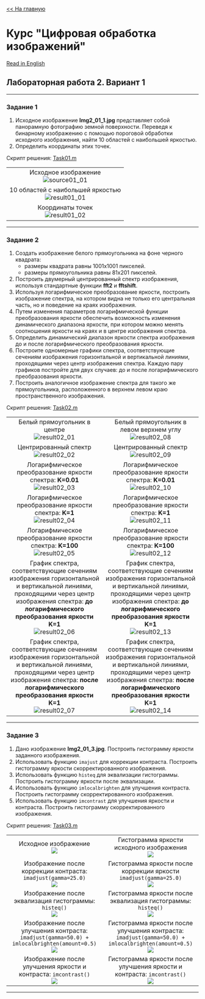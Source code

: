 [<< На главную][main_ru] 

# Курс "Цифровая обработка изображений"
[Read in English][en]

## Лабораторная работа 2. Вариант 1


---
### Задание 1
1. Исходное изображение **Img2_01_1.jpg** представляет собой панорамную фотографию земной поверхности. Переведя к бинарному изображению с помощью пороговой обработки исходного изображения, найти 10 областей с наибольшей яркостью.
2. Определить координаты этих точек.

Скрипт решения: [Task01.m][Task01]

||
|:---:|
|Исходное изображение <br> ![source01_01]|
|10 областей с наибольшей яркостью <br> ![result01_01]|
|Координаты точек <br> ![result01_02]|


---
### Задание 2
1. Создать изображение белого прямоугольника на фоне черного квадрата: 
    - размеры квадрата равны 1001х1001 пикселей. 
    - размеры прямоугольника равны 81х201 пикселей.
2. Построить двумерный центрированный спектр изображения, используя стандартные функции **fft2** и **fftshift**.
3. Используя логарифмическое преобразование яркости, построить изображение спектра, на котором видна не только его центральная часть, но и поведение на краях изображения.
3. Путем изменения параметров логарифмической функции преобразования яркости обеспечить возможность изменения динамического диапазона яркости, при котором можно менять соотношения яркости на краях и в центре изображения спектра.
4. Определить динамический диапазон яркости спектра изображения до и после логарифмического преобразования яркости.
5. Построите одномерные графики спектра, соответствующие сечениям изображения горизонтальной и вертикальной линиями, проходящими через центр изображения спектра. Каждую пару графиков постройте для двух случаев: до и после логарифмического преобразования яркости.
5. Построить аналогичное изображение спектра для такого же прямоугольника, расположенного в верхнем левом краю пространственного изображения.

Скрипт решения: [Task02.m][Task02]

|||
|:---:|:---:|
|Белый прямоугольник в центре <br> ![result02_01]|Белый прямоугольник в левом верхнем углу <br> ![result02_08]|
|Центрированный спектр <br> ![result02_02]|Центрированный спектр  <br> ![result02_09]|
|Логарифмическое преобразование яркости спектра: **K=0.01** <br> ![result02_03]|Логарифмическое преобразование яркости спектра: **K=0.01** <br> ![result02_10]|
|Логарифмическое преобразование яркости спектра: **K=1** <br> ![result02_04]|Логарифмическое преобразование яркости спектра: **K=1** <br> ![result02_11]|
|Логарифмическое преобразование яркости спектра: **K=100** <br> ![result02_05]|Логарифмическое преобразование яркости спектра: **K=100** <br> ![result02_12]|
|График спектра, соответствующие сечениям изображения горизонтальной и вертикальной линиями, проходящими через центр изображения спектра: **до логарифмического преобразования яркости K=1** <br> ![result02_06]|График спектра, соответствующие сечениям изображения горизонтальной и вертикальной линиями, проходящими через центр изображения спектра: **до логарифмического преобразования яркости K=1** <br> ![result02_13]|
|График спектра, соответствующие сечениям изображения горизонтальной и вертикальной линиями, проходящими через центр изображения спектра: **после логарифмического преобразования яркости K=1** <br> ![result02_07]|График спектра, соответствующие сечениям изображения горизонтальной и вертикальной линиями, проходящими через центр изображения спектра: **после логарифмического преобразования яркости K=1** <br> ![result02_14]|


---
### Задание 3
1. Дано изображение **Img2_01_3.jpg**. Построить гистограмму яркости заданного изображения.
2. Использовать функцию `imajust` для коррекции контраста. Построить гистограмму яркости скорректированного изображения.
3. Использовать функцию `histeq` для эквализации гистограммы. Построить гистограмму яркости после эквализации. 
4. Использовать функцию `imlocalbrighten` для улучшения контраста. Построить гистограмму скорректированного изображения.
5. Использовать функцию `imcontrast` для улучшения яркости и контраста. Построить гистограмму скорректированного изображения.

Скрипт решения: [Task03.m][Task03]

<table width="100%">
  <tr align="center">
    <td width="50%">
        Исходное изображение <br>
        <img src="resources/Img2_01_3.jpg">
    </td>
    <td width="50%">
        Гистограмма яркости исходного изображения <br>
        <img src="results/lab02_opt01_task03_01.png">        
    </td>
  </tr>
  <tr align="center">
    <td width="50%">
        Изображение после коррекции контраста: <code>imadjust(gamma=25.0)</code> <br>
        <img src="results/lab02_opt01_task03_02.png">
    </td>
    <td width="50%">
        Гистограмма яркости после коррекции яркости <code>imadjust(gamma=25.0)</code> <br>
        <img src="results/lab02_opt01_task03_03.png">        
    </td>
  </tr>
  <tr align="center">
    <td width="50%">
        Изображение после эквализация гистограммы: <code>histeq()</code> <br>
        <img src="results/lab02_opt01_task03_04.png">
    </td>
    <td width="50%">
        Гистограмма яркости после эквализация гистограммы: <code>histeq()</code> <br>
        <img src="results/lab02_opt01_task03_05.png">        
    </td>
  </tr>
  <tr align="center">
    <td width="50%">
        Изображение после улучшения контраста: <code>imadjust(gamma=50.0) + imlocalbrighten(amount=0.5)</code> <br>
        <img src="results/lab02_opt01_task03_06.png">
    </td>
    <td width="50%">
        Гистограмма яркости после улучшения контраста: <code>imadjust(gamma=50.0) + imlocalbrighten(amount=0.5)</code> <br>
        <img src="results/lab02_opt01_task03_07.png">        
    </td>
  </tr>
  <tr align="center">
    <td width="50%">
        Изображение после улучшения яркости и контраста: <code>imcontrast()</code> <br>
        <img src="results/lab02_opt01_task03_08.png">
    </td>
    <td width="50%">
        Гистограмма яркости после улучшения яркости и контраста: <code>imcontrast()</code> <br>
        <img src="results/lab02_opt01_task03_09.png">        
    </td>
  </tr>
</table>


---
[en]: README.md
[ru]: README-ru.md

[main_en]: ../README.md
[main_ru]: ../README-ru.md

[Task01]: Task01.m
[Task02]: Task02.m
[Task03]: Task03.m

[source01_01]: resources/Img2_01_1.jpg
[source03_01]: resources/Img2_01_3.jpg

[result01_01]: results/lab02_opt01_task01_01.png
[result01_02]: results/lab02_opt01_task01_02.png

[result02_01]: results/lab02_opt01_task02_01.png
[result02_02]: results/lab02_opt01_task02_02.png
[result02_03]: results/lab02_opt01_task02_03.png
[result02_04]: results/lab02_opt01_task02_04.png
[result02_05]: results/lab02_opt01_task02_05.png
[result02_06]: results/lab02_opt01_task02_06.png
[result02_07]: results/lab02_opt01_task02_07.png
[result02_08]: results/lab02_opt01_task02_08.png
[result02_09]: results/lab02_opt01_task02_09.png
[result02_10]: results/lab02_opt01_task02_10.png
[result02_11]: results/lab02_opt01_task02_11.png
[result02_12]: results/lab02_opt01_task02_12.png
[result02_13]: results/lab02_opt01_task02_13.png
[result02_14]: results/lab02_opt01_task02_14.png

[result03_01]: results/lab02_opt01_task03_01.png
[result03_02]: results/lab02_opt01_task03_02.png
[result03_03]: results/lab02_opt01_task03_03.png
[result03_04]: results/lab02_opt01_task03_04.png
[result03_05]: results/lab02_opt01_task03_05.png
[result03_06]: results/lab02_opt01_task03_06.png
[result03_07]: results/lab02_opt01_task03_07.png
[result03_08]: results/lab02_opt01_task03_08.png
[result03_09]: results/lab02_opt01_task03_09.png
